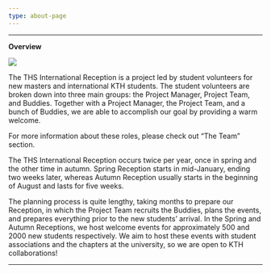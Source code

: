 ```yaml
---
type: about-page
---
```

- - -

**Overview**

![](/./83172644_421931325166709_8177108661995307008_n.jpeg)

The THS International Reception is a project led by student volunteers for new masters and international KTH students. The student volunteers are broken down into three main groups: the Project Manager, Project Team, and Buddies. Together with a Project Manager, the Project Team, and a bunch of Buddies, we are able to accomplish our goal by providing a warm welcome. 

 For more information about these roles, please check out “The Team” section. 

The THS International Reception occurs twice per year, once in spring and the other time in autumn. Spring Reception starts in mid-January, ending two weeks later, whereas Autumn Reception usually starts in the beginning of August and lasts for five weeks. 

The planning process is quite lengthy, taking months to prepare our Reception, in which the Project Team recruits the Buddies, plans the events, and prepares everything prior to the new students’ arrival. In the Spring and Autumn Receptions, we host welcome events for approximately 500 and 2000 new students respectively. We aim to host these events with student associations and the chapters at the university, so we are open to KTH collaborations! 

- - -
